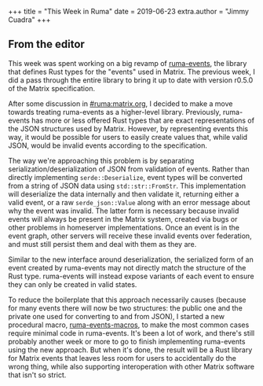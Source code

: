 +++
title = "This Week in Ruma"
date = 2019-06-23
extra.author = "Jimmy Cuadra"
+++

## From the editor

This week was spent working on a big revamp of [ruma-events](https://github.com/ruma/ruma-events), the library that defines Rust types for the "events" used in Matrix.
The previous week, I did a pass through the entire library to bring it up to date with version r0.5.0 of the Matrix specification.

After some discussion in [#ruma:matrix.org](https://matrix.to/#/#ruma:matrix.org), I decided to make a move towards treating ruma-events as a higher-level library.
Previously, ruma-events has more or less offered Rust types that are exact representations of the JSON structures used by Matrix.
However, by representing events this way, it would be possible for users to easily create values that, while valid JSON, would be invalid events according to the specification.

The way we're approaching this problem is by separating serialization/deserialization of JSON from validation of events.
Rather than directly implementing `serde::Deserialize`, event types will be converted from a string of JSON data using `std::str::FromStr`.
This implementation will deserialize the data internally and then validate it, returning either a valid event, or a raw `serde_json::Value` along with an error message about why the event was invalid.
The latter form is necessary because invalid events will always be present in the Matrix system, created via bugs or other problems in homeserver implementations.
Once an event is in the event graph, other servers will receive these invalid events over federation, and must still persist them and deal with them as they are.

Similar to the new interface around deserialization, the serialized form of an event created by ruma-events may not directly match the structure of the Rust type.
ruma-events will instead expose variants of each event to ensure they can only be created in valid states.

To reduce the boilerplate that this approach necessarily causes (because for many events there will now be two structures: the public one and the private one used for converting to and from JSON), I started a new procedural macro, [ruma-events-macros](https://github.com/ruma/ruma-events-macros), to make the most common cases require minimal code in ruma-events.
It's been a lot of work, and there's still probably another week or more to go to finish implementing ruma-events using the new approach.
But when it's done, the result will be a Rust library for Matrix events that leaves less room for users to accidentally do the wrong thing, while also supporting interoperation with other Matrix software that isn't so strict.
